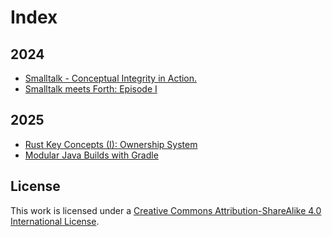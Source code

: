 # Index

## 2024

* [Smalltalk - Conceptual Integrity in Action.](2024/11/01/Smalltalk-Conceptual_Integrity_in_Action.md)
* [Smalltalk meets Forth: Episode I](2024/11/16/Smalltalk_meets_Forth-Episode_I.md)

## 2025

* [Rust Key Concepts (I): Ownership System](2025/02/07/Rust_Key_Concepts_(I)-Ownership_System.md)
* [Modular Java Builds with Gradle](2025/04/06/Modular_Java_Builds_with_Gradle.md) 

## License

This work is licensed under a [Creative Commons Attribution-ShareAlike 4.0 International License](https://creativecommons.org/licenses/by-sa/4.0/).